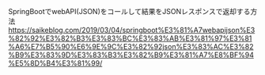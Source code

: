 SpringBootでwebAPI(JSON)をコールして結果をJSONレスポンスで返却する方法
https://saikeblog.com/2019/03/04/springboot%E3%81%A7webapijson%E3%82%92%E3%82%B3%E3%83%BC%E3%83%AB%E3%81%97%E3%81%A6%E7%B5%90%E6%9E%9C%E3%82%92json%E3%83%AC%E3%82%B9%E3%83%9D%E3%83%B3%E3%82%B9%E3%81%A7%E8%BF%94%E5%8D%B4%E3%81%99/
